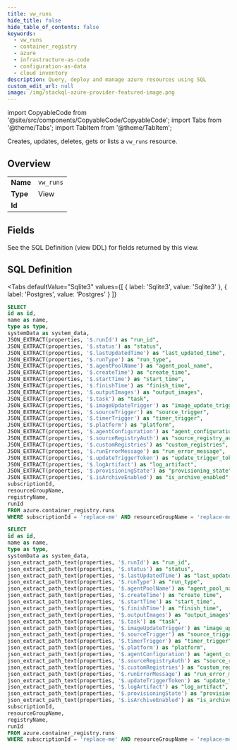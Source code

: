 ```yaml
--- 
title: vw_runs
hide_title: false
hide_table_of_contents: false
keywords:
  - vw_runs
  - container_registry
  - azure
  - infrastructure-as-code
  - configuration-as-data
  - cloud inventory
description: Query, deploy and manage azure resources using SQL
custom_edit_url: null
image: /img/stackql-azure-provider-featured-image.png
---
```


import CopyableCode from '@site/src/components/CopyableCode/CopyableCode';
import Tabs from '@theme/Tabs';
import TabItem from '@theme/TabItem';

Creates, updates, deletes, gets or lists a <code>vw_runs</code> resource.

## Overview
<table><tbody>
<tr><td><b>Name</b></td><td><code>vw_runs</code></td></tr>
<tr><td><b>Type</b></td><td>View</td></tr>
<tr><td><b>Id</b></td><td><CopyableCode code="azure.container_registry.vw_runs" /></td></tr>
</tbody></table>

## Fields

See the SQL Definition (view DDL) for fields returned by this view.

## SQL Definition

<Tabs
defaultValue="Sqlite3"
values={[
{ label: 'Sqlite3', value: 'Sqlite3' },
{ label: 'Postgres', value: 'Postgres' }
]}
>
<TabItem value="Sqlite3">

```sql
SELECT
id as id,
name as name,
type as type,
systemData as system_data,
JSON_EXTRACT(properties, '$.runId') as "run_id",
JSON_EXTRACT(properties, '$.status') as "status",
JSON_EXTRACT(properties, '$.lastUpdatedTime') as "last_updated_time",
JSON_EXTRACT(properties, '$.runType') as "run_type",
JSON_EXTRACT(properties, '$.agentPoolName') as "agent_pool_name",
JSON_EXTRACT(properties, '$.createTime') as "create_time",
JSON_EXTRACT(properties, '$.startTime') as "start_time",
JSON_EXTRACT(properties, '$.finishTime') as "finish_time",
JSON_EXTRACT(properties, '$.outputImages') as "output_images",
JSON_EXTRACT(properties, '$.task') as "task",
JSON_EXTRACT(properties, '$.imageUpdateTrigger') as "image_update_trigger",
JSON_EXTRACT(properties, '$.sourceTrigger') as "source_trigger",
JSON_EXTRACT(properties, '$.timerTrigger') as "timer_trigger",
JSON_EXTRACT(properties, '$.platform') as "platform",
JSON_EXTRACT(properties, '$.agentConfiguration') as "agent_configuration",
JSON_EXTRACT(properties, '$.sourceRegistryAuth') as "source_registry_auth",
JSON_EXTRACT(properties, '$.customRegistries') as "custom_registries",
JSON_EXTRACT(properties, '$.runErrorMessage') as "run_error_message",
JSON_EXTRACT(properties, '$.updateTriggerToken') as "update_trigger_token",
JSON_EXTRACT(properties, '$.logArtifact') as "log_artifact",
JSON_EXTRACT(properties, '$.provisioningState') as "provisioning_state",
JSON_EXTRACT(properties, '$.isArchiveEnabled') as "is_archive_enabled",
subscriptionId,
resourceGroupName,
registryName,
runId
FROM azure.container_registry.runs
WHERE subscriptionId = 'replace-me' AND resourceGroupName = 'replace-me' AND registryName = 'replace-me';
```

</TabItem>
<TabItem value="Postgres">

```sql
SELECT
id as id,
name as name,
type as type,
systemData as system_data,
json_extract_path_text(properties, '$.runId') as "run_id",
json_extract_path_text(properties, '$.status') as "status",
json_extract_path_text(properties, '$.lastUpdatedTime') as "last_updated_time",
json_extract_path_text(properties, '$.runType') as "run_type",
json_extract_path_text(properties, '$.agentPoolName') as "agent_pool_name",
json_extract_path_text(properties, '$.createTime') as "create_time",
json_extract_path_text(properties, '$.startTime') as "start_time",
json_extract_path_text(properties, '$.finishTime') as "finish_time",
json_extract_path_text(properties, '$.outputImages') as "output_images",
json_extract_path_text(properties, '$.task') as "task",
json_extract_path_text(properties, '$.imageUpdateTrigger') as "image_update_trigger",
json_extract_path_text(properties, '$.sourceTrigger') as "source_trigger",
json_extract_path_text(properties, '$.timerTrigger') as "timer_trigger",
json_extract_path_text(properties, '$.platform') as "platform",
json_extract_path_text(properties, '$.agentConfiguration') as "agent_configuration",
json_extract_path_text(properties, '$.sourceRegistryAuth') as "source_registry_auth",
json_extract_path_text(properties, '$.customRegistries') as "custom_registries",
json_extract_path_text(properties, '$.runErrorMessage') as "run_error_message",
json_extract_path_text(properties, '$.updateTriggerToken') as "update_trigger_token",
json_extract_path_text(properties, '$.logArtifact') as "log_artifact",
json_extract_path_text(properties, '$.provisioningState') as "provisioning_state",
json_extract_path_text(properties, '$.isArchiveEnabled') as "is_archive_enabled",
subscriptionId,
resourceGroupName,
registryName,
runId
FROM azure.container_registry.runs
WHERE subscriptionId = 'replace-me' AND resourceGroupName = 'replace-me' AND registryName = 'replace-me';
```

</TabItem>
</Tabs>
